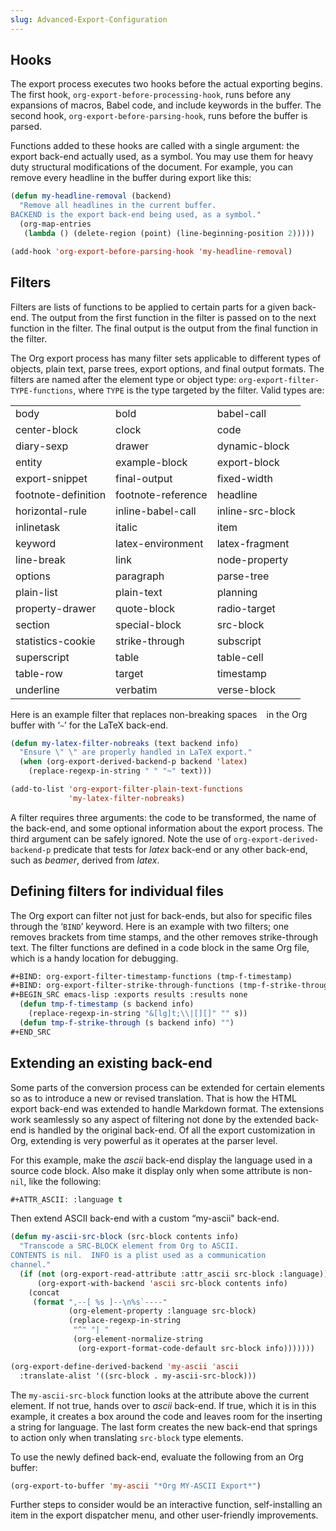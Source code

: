 ```yaml
---
slug: Advanced-Export-Configuration
---
```


## Hooks

The export process executes two hooks before the actual exporting begins. The first hook, `org-export-before-processing-hook`, runs before any expansions of macros, Babel code, and include keywords in the buffer. The second hook, `org-export-before-parsing-hook`, runs before the buffer is parsed.

Functions added to these hooks are called with a single argument: the export back-end actually used, as a symbol. You may use them for heavy duty structural modifications of the document. For example, you can remove every headline in the buffer during export like this:

```lisp
(defun my-headline-removal (backend)
  "Remove all headlines in the current buffer.
BACKEND is the export back-end being used, as a symbol."
  (org-map-entries
   (lambda () (delete-region (point) (line-beginning-position 2)))))

(add-hook 'org-export-before-parsing-hook 'my-headline-removal)
```

## Filters

Filters are lists of functions to be applied to certain parts for a given back-end. The output from the first function in the filter is passed on to the next function in the filter. The final output is the output from the final function in the filter.

The Org export process has many filter sets applicable to different types of objects, plain text, parse trees, export options, and final output formats. The filters are named after the element type or object type: `org-export-filter-TYPE-functions`, where `TYPE` is the type targeted by the filter. Valid types are:

|                     |                    |                  |
| ------------------- | ------------------ | ---------------- |
| body                | bold               | babel-call       |
| center-block        | clock              | code             |
| diary-sexp          | drawer             | dynamic-block    |
| entity              | example-block      | export-block     |
| export-snippet      | final-output       | fixed-width      |
| footnote-definition | footnote-reference | headline         |
| horizontal-rule     | inline-babel-call  | inline-src-block |
| inlinetask          | italic             | item             |
| keyword             | latex-environment  | latex-fragment   |
| line-break          | link               | node-property    |
| options             | paragraph          | parse-tree       |
| plain-list          | plain-text         | planning         |
| property-drawer     | quote-block        | radio-target     |
| section             | special-block      | src-block        |
| statistics-cookie   | strike-through     | subscript        |
| superscript         | table              | table-cell       |
| table-row           | target             | timestamp        |
| underline           | verbatim           | verse-block      |

Here is an example filter that replaces non-breaking spaces ` ` in the Org buffer with ‘`~`’ for the LaTeX back-end.

```lisp
(defun my-latex-filter-nobreaks (text backend info)
  "Ensure \" \" are properly handled in LaTeX export."
  (when (org-export-derived-backend-p backend 'latex)
    (replace-regexp-in-string " " "~" text)))

(add-to-list 'org-export-filter-plain-text-functions
             'my-latex-filter-nobreaks)
```

A filter requires three arguments: the code to be transformed, the name of the back-end, and some optional information about the export process. The third argument can be safely ignored. Note the use of `org-export-derived-backend-p` predicate that tests for *latex* back-end or any other back-end, such as *beamer*, derived from *latex*.

## Defining filters for individual files

The Org export can filter not just for back-ends, but also for specific files through the ‘`BIND`’ keyword. Here is an example with two filters; one removes brackets from time stamps, and the other removes strike-through text. The filter functions are defined in a code block in the same Org file, which is a handy location for debugging.

```lisp
#+BIND: org-export-filter-timestamp-functions (tmp-f-timestamp)
#+BIND: org-export-filter-strike-through-functions (tmp-f-strike-through)
#+BEGIN_SRC emacs-lisp :exports results :results none
  (defun tmp-f-timestamp (s backend info)
    (replace-regexp-in-string "&[lg]t;\\|[][]" "" s))
  (defun tmp-f-strike-through (s backend info) "")
#+END_SRC
```

## Extending an existing back-end

Some parts of the conversion process can be extended for certain elements so as to introduce a new or revised translation. That is how the HTML export back-end was extended to handle Markdown format. The extensions work seamlessly so any aspect of filtering not done by the extended back-end is handled by the original back-end. Of all the export customization in Org, extending is very powerful as it operates at the parser level.

For this example, make the *ascii* back-end display the language used in a source code block. Also make it display only when some attribute is non-`nil`, like the following:

```lisp
#+ATTR_ASCII: :language t
```

Then extend ASCII back-end with a custom “my-ascii" back-end.

```lisp
(defun my-ascii-src-block (src-block contents info)
  "Transcode a SRC-BLOCK element from Org to ASCII.
CONTENTS is nil.  INFO is a plist used as a communication
channel."
  (if (not (org-export-read-attribute :attr_ascii src-block :language))
      (org-export-with-backend 'ascii src-block contents info)
    (concat
     (format ",--[ %s ]--\n%s`----"
             (org-element-property :language src-block)
             (replace-regexp-in-string
              "^" "| "
              (org-element-normalize-string
               (org-export-format-code-default src-block info)))))))

(org-export-define-derived-backend 'my-ascii 'ascii
  :translate-alist '((src-block . my-ascii-src-block)))
```

The `my-ascii-src-block` function looks at the attribute above the current element. If not true, hands over to *ascii* back-end. If true, which it is in this example, it creates a box around the code and leaves room for the inserting a string for language. The last form creates the new back-end that springs to action only when translating `src-block` type elements.

To use the newly defined back-end, evaluate the following from an Org buffer:

```lisp
(org-export-to-buffer 'my-ascii "*Org MY-ASCII Export*")
```

Further steps to consider would be an interactive function, self-installing an item in the export dispatcher menu, and other user-friendly improvements.
